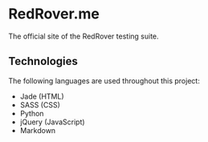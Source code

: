 RedRover.me
===========

The official site of the RedRover testing suite.


Technologies
------------

The following languages are used throughout this project:
* Jade (HTML)
* SASS (CSS)
* Python
* jQuery (JavaScript)
* Markdown
